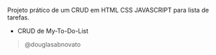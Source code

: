 Projeto prático de um CRUD em HTML CSS JAVASCRIPT para lista de tarefas.
- CRUD de My-To-Do-List
> @douglasabnovato